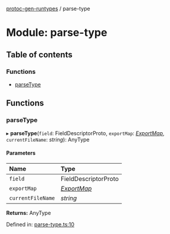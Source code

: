 [protoc-gen-runtypes](../README.md) / parse-type

# Module: parse-type

## Table of contents

### Functions

- [parseType](parse_type.md#parsetype)

## Functions

### parseType

▸ **parseType**(`field`: FieldDescriptorProto, `exportMap`: [*ExportMap*](../classes/export_map.exportmap.md), `currentFileName`: *string*): AnyType

#### Parameters

| Name | Type |
| :------ | :------ |
| `field` | FieldDescriptorProto |
| `exportMap` | [*ExportMap*](../classes/export_map.exportmap.md) |
| `currentFileName` | *string* |

**Returns:** AnyType

Defined in: [parse-type.ts:10](https://github.com/cobraz/protoc-gen-runtypes/blob/558b6cc/src/parse-type.ts#L10)
